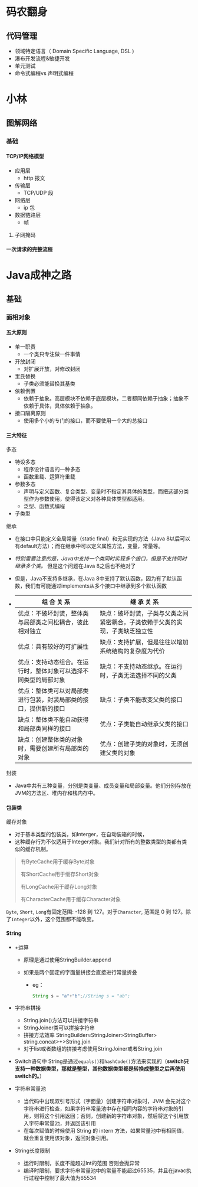# 码农翻身

## 代码管理

- 领域特定语言（ Domain Specific Language, DSL )
- 瀑布开发流程&敏捷开发
- 单元测试
- 命令式编程vs 声明式编程

# 小林

## 图解网络

### 基础

#### TCP/IP网络模型

- 应用层 
  - http 报文
- 传输层 
  - TCP/UDP 段
- 网络层 
  - ip 包
- 数据链路层 
  - 帧

1. 子网掩码

#### 一次请求的完整流程

# Java成神之路

## 基础

### 面相对象

#### 五大原则

- 单一职责
  - 一个类只专注做一件事情
- 开放封闭
  - 对扩展开放，对修改封闭
- 里氏替换
  - 子类必须能替换其基类
- 依赖倒置
  - 依赖于抽象。高层模块不依赖于底层模块，二者都同依赖于抽象；抽象不依赖于具体，具体依赖于抽象。
- 接口隔离原则
  - 使用多个小的专门的接口，而不要使用一个大的总接口

#### 三大特征

多态	

- 特设多态
  - 程序设计语言的一种多态
  - 函数重载、运算符重载
- 参数多态
  - 声明与定义函数、复合类型、变量时不指定其具体的类型，而把这部分类型作为参数使用，使得该定义对各种具体类型都适用。
  - 泛型、函数式编程
- 子类型

继承

- 在接口中只能定义全局常量（static final）和无实现的方法（Java 8以后可以有default方法）；而在继承中可以定义属性方法，变量，常量等。

- *特别需要注意的是，Java中支持一个类同时实现多个接口，但是不支持同时继承多个类。* 但是这个问题在Java 8之后也不绝对了

- 但是，Java不支持多继承，在Java 8中支持了默认函数，因为有了默认函数，我们有可能通过implements从多个接口中继承到多个默认函数

- | 组 合 关 系                                                  | 继 承 关 系                                                  |
  | ------------------------------------------------------------ | ------------------------------------------------------------ |
  | 优点：不破坏封装，整体类与局部类之间松耦合，彼此相对独立     | 缺点：破坏封装，子类与父类之间紧密耦合，子类依赖于父类的实现，子类缺乏独立性 |
  | 优点：具有较好的可扩展性                                     | 缺点：支持扩展，但是往往以增加系统结构的复杂度为代价         |
  | 优点：支持动态组合。在运行时，整体对象可以选择不同类型的局部对象 | 缺点：不支持动态继承。在运行时，子类无法选择不同的父类       |
  | 优点：整体类可以对局部类进行包装，封装局部类的接口，提供新的接口 | 缺点：子类不能改变父类的接口                                 |
  | 缺点：整体类不能自动获得和局部类同样的接口                   | 优点：子类能自动继承父类的接口                               |
  | 缺点：创建整体类的对象时，需要创建所有局部类的对象           | 优点：创建子类的对象时，无须创建父类的对象                   |

封装

- Java中共有三种变量，分别是类变量、成员变量和局部变量。他们分别存放在JVM的方法区、堆内存和栈内存中。

#### 包装类

缓存对象

- 对于基本类型的包装类，如Interger，在自动装箱的时候，
- 这种缓存行为不仅适用于Integer对象。我们针对所有的整数类型的类都有类似的缓存机制。

> 有ByteCache用于缓存Byte对象
>
> 有ShortCache用于缓存Short对象
>
> 有LongCache用于缓存Long对象
>
> 有CharacterCache用于缓存Character对象

`Byte`, `Short`, `Long`有固定范围: -128 到 127。对于`Character`, 范围是 0 到 127。除了`Integer`以外，这个范围都不能改变。

#### String

- +运算

  - 原理是通过使用StringBuilder.append

  - 如果是两个固定的字面量拼接会直接进行常量折叠

    - eg：

      ```java
      String s = "a"+"b";//String s = "ab";
      ```

      

- 字符串拼接
  - String.join()方法可以拼接字符串
  - StringJoiner类可以拼接字符串
  - 拼接方法效率 StringBuilder≈StringJoiner>StringBuffer> string.concat>+>String.join
  - 对于list或者数组的拼接考虑使用StringJoiner或者String.join

- Switch语句中 String是通过`equals()`和`hashCode()`方法来实现的（**switch只支持一种数据类型，那就是整型，其他数据类型都是转换成整型之后再使用switch的。**）

- 字符串常量池
  - 当代码中出现双引号形式（字面量）创建字符串对象时，JVM 会先对这个字符串进行检查，如果字符串常量池中存在相同内容的字符串对象的引用，则将这个引用返回；否则，创建新的字符串对象，然后将这个引用放入字符串常量池，并返回该引用
  - 在每次赋值的时候使用 String 的 intern 方法，如果常量池中有相同值，就会重复使用该对象，返回对象引用。

- String长度限制

  - 运行时限制，长度不能超过Int的范围 否则会抛异常
  - 编译时限制，要求字符串常量池中的常量不能超过65535，并且在javac执行过程中控制了最大值为65534